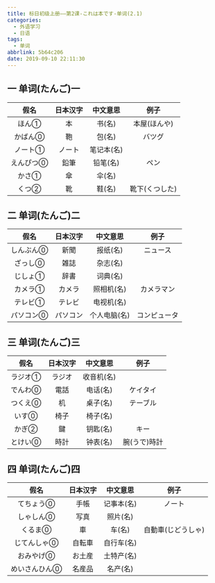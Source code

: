 ```yaml
---
title: 标日初级上册——第2课-これは本です-单词(2.1)
categories:
  - 外语学习
  - 日语
tags:
  - 单词
abbrlink: 5b64c206
date: 2019-09-10 22:11:30
---
```

## 一 单词(たんご)一 

|   假名    | 日本汉字 |  中文意思  |      例子      |
| :-------: | :------: | :--------: | :------------: |
|   ほん①   |    本    |   书(名)   |  本屋(ほんや)  |
|  かばん⓪  |    鞄    |   包(名)   |     バツグ     |
|  ノート①  |  ノート  | 笔记本(名) |                |
| えんぴつ⓪ |   鉛筆   |  铅笔(名)  |      ペン      |
|   かさ①   |    傘    |   伞(名)   |                |
|   くつ②   |    靴    |   鞋(名)   | 靴下(くつした) |

<!--more-->

## 二 单词(たんご)二

|   假名    | 日本汉字 |   中文意思   |     例子     |
| :-------: | :------: | :----------: | :----------: |
| しんぶん⓪ |   新聞   |   报纸(名)   |   ニュース   |
|  ざっし⓪  |   雑誌   |   杂志(名)   |              |
|  じしょ①  |   辞書   |   词典(名)   |              |
|  カメラ①  |  カメラ  |  照相机(名)  |  カメラマン  |
|  テレビ①  |  テレビ  |  电视机(名)  |              |
| パソコン⓪ | パソコン | 个人电脑(名) | コンピュータ |

## 三 单词(たんご)三

|  假名   | 日本汉字 |  中文意思  |     例子     |
| :-----: | :------: | :--------: | :----------: |
| ラジオ① |  ラジオ  | 收音机(名) |              |
| でんわ⓪ |   電話   |  电话(名)  |   ケイタイ   |
| つくえ⓪ |    机    |  桌子(名)  |   テーブル   |
|  いす⓪  |   椅子   |  椅子(名)  |              |
|  かぎ②  |    鍵    |  钥匙(名)  |     キー     |
| とけい⓪ |   時計   |  钟表(名)  | 腕(うで)時計 |

## 四 单词(たんご)四

|     假名      | 日本汉字 |  中文意思  |        例子        |
| :-----------: | :------: | :--------: | :----------------: |
|   てちょう⓪   |   手帳   | 记事本(名) |       ノート       |
|   しゃしん⓪   |   写真   |  照片(名)  |                    |
|    くるま⓪    |    車    |   车(名)   | 自動車(じどうしゃ) |
|  じてんしゃ⓪  |  自転車  | 自行车(名) |                    |
|   おみやげ⓪   |  お土産  | 土特产(名) |                    |
| めいさんひん⓪ |  名産品  |  名产(名)  |                    |